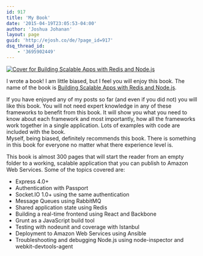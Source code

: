 ```yaml
---
id: 917
title: 'My Book'
date: '2015-04-19T23:05:53-04:00'
author: 'Joshua Johanan'
layout: page
guid: 'http://ejosh.co/de/?page_id=917'
dsq_thread_id:
    - '3695902449'
---
```


[![Cover for Building Scalable Apps with Redis and Node.js](http://ejosh.co/de/wp-content/uploads/2014/08/4480OS_mockupcover.png)](http://ejosh.co/de/2014/08/i-have-a-node-js-and-redis-book-coming-out-soon/4480os_mockupcover/#main)

I wrote a book! I am little biased, but I feel you will enjoy this book. The name of the book is [Building Scalable Apps with Redis and Node.js](https://www.packtpub.com/web-development/building-scalable-apps-redis-and-nodejs).

If you have enjoyed any of my posts so far (and even if you did not) you will like this book. You will not need expert knowledge in any of these frameworks to benefit from this book. It will show you what you need to know about each framework and most importantly, how all the frameworks work together in a single application. Lots of examples with code are included with the book.  
Myself, being biased, definitely recommends this book. There is something in this book for everyone no matter what there experience level is.

This book is almost 300 pages that will start the reader from an empty folder to a working, scalable application that you can publish to Amazon Web Services. Some of the topics covered are:

- Express 4.0+
- Authentication with Passport
- Socket.IO 1.0+ using the same authentication
- Message Queues using RabbitMQ
- Shared application state using Redis
- Building a real-time frontend using React and Backbone
- Grunt as a JavaScript build tool
- Testing with nodeunit and coverage with Istanbul
- Deployment to Amazon Web Services using Ansible
- Troubleshooting and debugging Node.js using node-inspector and webkit-devtools-agent
